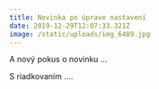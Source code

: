 ```yaml
---
title: Novinka po úprave nastavení
date: 2019-12-29T12:07:33.321Z
image: /static/uploads/img_6489.jpg
---
```



A nový pokus o novinku ...

S riadkovaním ....
